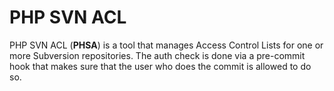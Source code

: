 # PHP SVN ACL
PHP SVN ACL (**PHSA**) is a tool that manages Access Control Lists for one or more Subversion repositories. The auth check is done via a pre-commit hook that makes sure that the user who does the commit is allowed to do so.
